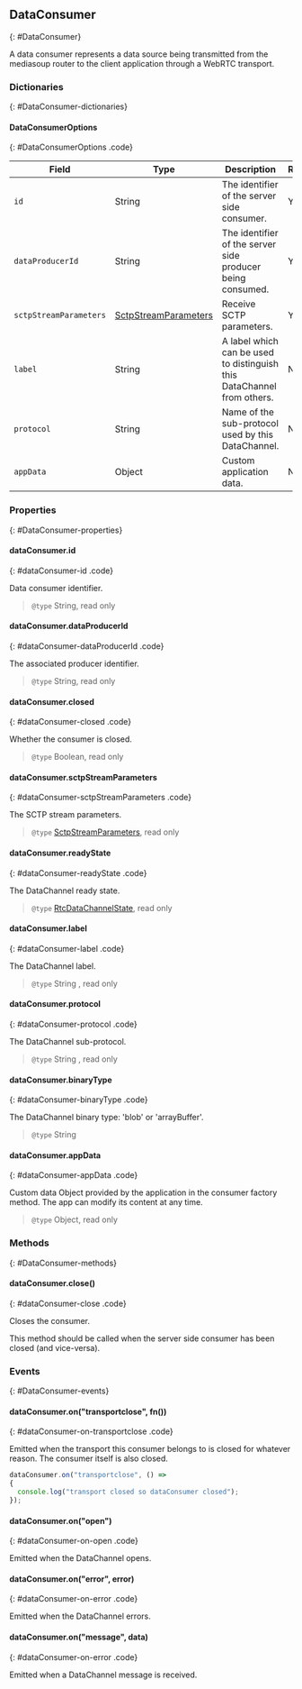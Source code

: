 ## DataConsumer
{: #DataConsumer}

<section markdown="1">

A data consumer represents a data source being transmitted from the mediasoup router to the client application through a WebRTC transport.

</section>


### Dictionaries
{: #DataConsumer-dictionaries}

<section markdown="1">

#### DataConsumerOptions
{: #DataConsumerOptions .code}

<div markdown="1" class="table-wrapper L3">

Field              | Type    | Description   | Required | Default
------------------ | ------- | ------------- | -------- | ---------
`id`               | String  | The identifier of the server side consumer. | Yes |
`dataProducerId`   | String  | The identifier of the server side producer being consumed. | Yes |
`sctpStreamParameters` | [SctpStreamParameters](/documentation/v3/mediasoup/sctp-parameters/#SctpStreamParameters) | Receive SCTP parameters. | Yes |
`label`            | String | A label which can be used to distinguish this DataChannel from others. | No | `' '`
`protocol`         | String | Name of the sub-protocol used by this DataChannel. | No | `' '`
`appData`          | Object  | Custom application data. | No | `{ }`

</div>

</section>


### Properties
{: #DataConsumer-properties}

<section markdown="1">

#### dataConsumer.id
{: #dataConsumer-id .code}

Data consumer identifier.

> `@type` String, read only

#### dataConsumer.dataProducerId
{: #dataConsumer-dataProducerId .code}

The associated producer identifier.

> `@type` String, read only

#### dataConsumer.closed
{: #dataConsumer-closed .code}

Whether the consumer is closed.

> `@type` Boolean, read only

#### dataConsumer.sctpStreamParameters
{: #dataConsumer-sctpStreamParameters .code}

The SCTP stream parameters.

> `@type` [SctpStreamParameters](/documentation/v3/mediasoup/sctp-parameters/#SctpStreamParameters), read only

#### dataConsumer.readyState
{: #dataConsumer-readyState .code}

The DataChannel ready state.

> `@type` [RtcDataChannelState](https://www.w3.org/TR/webrtc/#dom-rtcdatachannelstate), read only

#### dataConsumer.label
{: #dataConsumer-label .code}

The DataChannel label.

> `@type` String , read only

#### dataConsumer.protocol
{: #dataConsumer-protocol .code}

The DataChannel sub-protocol.

> `@type` String , read only

#### dataConsumer.binaryType
{: #dataConsumer-binaryType .code}

The DataChannel binary type: 'blob' or 'arrayBuffer'.

> `@type` String

#### dataConsumer.appData
{: #dataConsumer-appData .code}

Custom data Object provided by the application in the consumer factory method. The app can modify its content at any time.

> `@type` Object, read only

</section>


### Methods
{: #DataConsumer-methods}

<section markdown="1">

#### dataConsumer.close()
{: #dataConsumer-close .code}

Closes the consumer.

<div markdown="1" class="note">
This method should be called when the server side consumer has been closed (and vice-versa).
</div>

</section>


### Events
{: #DataConsumer-events}

<section markdown="1">

#### dataConsumer.on("transportclose", fn())
{: #dataConsumer-on-transportclose .code}

Emitted when the transport this consumer belongs to is closed for whatever reason. The consumer itself is also closed.

```javascript
dataConsumer.on("transportclose", () =>
{
  console.log("transport closed so dataConsumer closed");
});
```

#### dataConsumer.on("open")
{: #dataConsumer-on-open .code}

Emitted when the DataChannel opens.

#### dataConsumer.on("error", error)
{: #dataConsumer-on-error .code}

Emitted when the DataChannel errors.

#### dataConsumer.on("message", data)
{: #dataConsumer-on-error .code}

Emitted when a DataChannel message is received.

</section>
